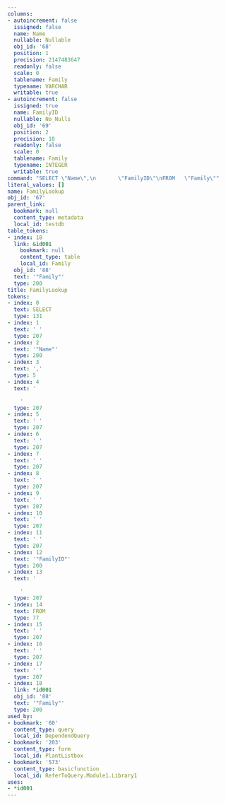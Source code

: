 ```yaml
---
columns:
- autoincrement: false
  issigned: false
  name: Name
  nullable: Nullable
  obj_id: '68'
  position: 1
  precision: 2147483647
  readonly: false
  scale: 0
  tablename: Family
  typename: VARCHAR
  writable: true
- autoincrement: false
  issigned: true
  name: FamilyID
  nullable: No_Nulls
  obj_id: '69'
  position: 2
  precision: 10
  readonly: false
  scale: 0
  tablename: Family
  typename: INTEGER
  writable: true
command: "SELECT \"Name\",\n       \"FamilyID\"\nFROM   \"Family\""
literal_values: []
name: FamilyLookup
obj_id: '67'
parent_link:
  bookmark: null
  content_type: metadata
  local_id: testdb
table_tokens:
- index: 18
  link: &id001
    bookmark: null
    content_type: table
    local_id: Family
  obj_id: '88'
  text: '"Family"'
  type: 200
title: FamilyLookup
tokens:
- index: 0
  text: SELECT
  type: 131
- index: 1
  text: ' '
  type: 207
- index: 2
  text: '"Name"'
  type: 200
- index: 3
  text: ','
  type: 5
- index: 4
  text: '

    '
  type: 207
- index: 5
  text: ' '
  type: 207
- index: 6
  text: ' '
  type: 207
- index: 7
  text: ' '
  type: 207
- index: 8
  text: ' '
  type: 207
- index: 9
  text: ' '
  type: 207
- index: 10
  text: ' '
  type: 207
- index: 11
  text: ' '
  type: 207
- index: 12
  text: '"FamilyID"'
  type: 200
- index: 13
  text: '

    '
  type: 207
- index: 14
  text: FROM
  type: 77
- index: 15
  text: ' '
  type: 207
- index: 16
  text: ' '
  type: 207
- index: 17
  text: ' '
  type: 207
- index: 18
  link: *id001
  obj_id: '88'
  text: '"Family"'
  type: 200
used_by:
- bookmark: '60'
  content_type: query
  local_id: DependendQuery
- bookmark: '203'
  content_type: form
  local_id: PlantListbox
- bookmark: '573'
  content_type: basicfunction
  local_id: ReferToQuery.Module1.Library1
uses:
- *id001
---
```

